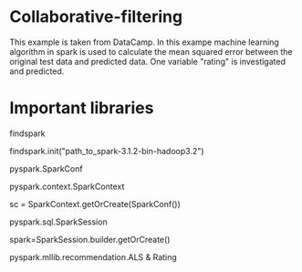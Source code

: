 # Collaborative-filtering
This example is taken from DataCamp. In this exampe machine learning algorithm in spark is used to calculate the mean squared error between the original test data and predicted data. One variable "rating" is investigated and predicted.

# Important libraries

findspark

findspark.init("path_to_spark-3.1.2-bin-hadoop3.2")

pyspark.SparkConf

pyspark.context.SparkContext

sc = SparkContext.getOrCreate(SparkConf())

pyspark.sql.SparkSession

spark=SparkSession.builder.getOrCreate()

pyspark.mllib.recommendation.ALS & Rating

